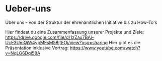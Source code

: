 # Ueber-uns
Über uns - von der Struktur der ehrenamtlichen Initiative bis zu How-To's

Hier findest du eine Zusammenfassung unserer Projekte und Ziele: https://drive.google.com/file/d/1zZau7BAi-UcE3UmQjW4ypMFsM58jfEOj/view?usp=sharing
Hier gibt es die Präsentation inklusive Vortrag: https://www.youtube.com/watch?v=NqLG6Dql58A

